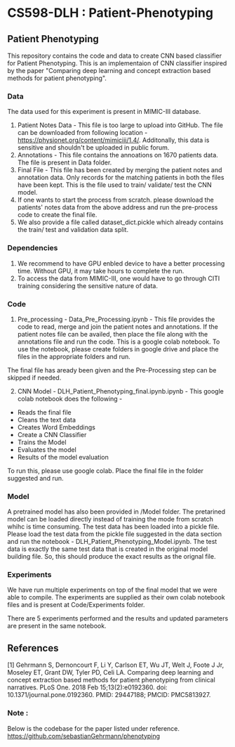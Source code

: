 # CS598-DLH : Patient-Phenotyping
## Patient Phenotyping

This repository contains the code and data to create CNN based classifier for Patient Phenotyping. This is an implementaion of CNN classifier inspired by the paper "Comparing deep learning and concept extraction based methods for patient phenotyping".

### Data

The data used for this experiment is present in MIMIC-III database. 

1. Patient Notes Data - This file is too large to upload into GitHub. The file can be downloaded from following location - https://physionet.org/content/mimiciii/1.4/. Additonally, this data is sensitive and shouldn't be uploaded in public forum.
2. Annotations - This file contains the annoations on 1670 patients data. The file is present in Data folder.
3. Final File - This file has been created by merging the patient notes and annotation data. Only records for the matching patients in both the files have been kept. This is the file used to train/ validate/ test the CNN model.
4. If one wants to start the process from scratch. please download the patients' notes data from the above address and run the pre-process code to create the final file.
5. We also provide a file called dataset_dict.pickle which already contains the train/ test and validation data split. 

### Dependencies
1. We recommend to have GPU enbled device to have a better processing time. Without GPU, it may take hours to complete the run.
2. To access the data from MIMIC-III, one would have to go through CITI training considering the sensitive nature of data.

### Code
1. Pre_processing - Data_Pre_Processing.ipynb - This file provides the code to read, merge and join the patient notes and annotations. If the patient notes file can be availed, then place the file along with the annotations file and run the code. This is a google colab notebook. To use the notebook, please create folders in google drive and place the files in the appropriate folders and run. 

The final file has aready been given and the Pre-Processing step can be skipped if needed.

2. CNN Model - DLH_Patient_Phenotyping_final.ipynb.ipynb - This google colab notebook does the following -
  * Reads the final file
  * Cleans the text data
  * Creates Word Embeddings
  * Create a CNN Classifier
  * Trains the Model
  * Evaluates the model
  * Results of the model evaluation

To run this, please use google colab. Place the final file in the folder suggested and run.

### Model
A pretrained model has also been provided in /Model folder. The pretarined model can be loaded directly instead of training the mode from scratch whihc is time consuming. The test data has been loaded into a pickle file. Please load the test data from the pickle file suggested in the data section and run the notebook - DLH_Patient_Phenotyping_Model.ipynb. The test data is exactly the same test data that is created in the original model building file. So, this should produce the exact results as the orignal file.

### Experiments
We have run multiple experiments on top of the final model that we were able to compile. The experiments are supplied as their own colab notebook files and is present at Code/Experiments folder.

There are 5 experiments performed and the results and updated parameters are present in the same notebook.

## References
<a id="1">[1]</a> 
Gehrmann S, Dernoncourt F, Li Y, Carlson ET, Wu JT, Welt J, Foote J Jr, Moseley ET, Grant DW, Tyler PD, Celi LA. Comparing deep learning and concept extraction based methods for patient phenotyping from clinical narratives. PLoS One. 2018 Feb 15;13(2):e0192360. doi: 10.1371/journal.pone.0192360. PMID: 29447188; PMCID: PMC5813927.


### Note :
Below is the codebase for the paper listed under reference.
https://github.com/sebastianGehrmann/phenotyping
